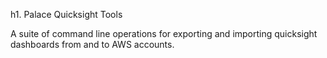 h1. Palace Quicksight Tools

A suite of command line operations for exporting and importing quicksight dashboards from and to AWS accounts.

